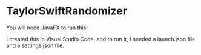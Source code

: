 # TaylorSwiftRandomizer

You will need JavaFX to run this!

I created this in Visual Studio Code, and to run it, I needed a launch.json file and a settings.json file.
